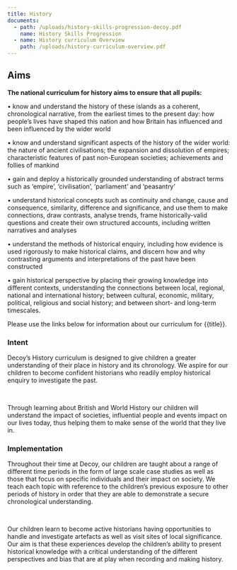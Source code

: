 ```yaml
---
title: History
documents:
  - path: /uploads/history-skills-progression-decoy.pdf
    name: History Skills Progression
  - name: History curriculum Overview
    path: /uploads/history-curriculum-overview.pdf
---
```

## Aims

**The national curriculum for history aims to ensure that all pupils:** 

•	know and understand the history of these islands as a coherent, chronological narrative, from the earliest times to the present day: how people’s lives have shaped this nation and how Britain has influenced and been influenced by the wider world 

•	know and understand significant aspects of the history of the wider world: the nature of ancient civilisations; the expansion and dissolution of empires; characteristic features of past non-European societies; achievements and follies of mankind 

•	gain and deploy a historically grounded understanding of abstract terms such as ‘empire’, ‘civilisation’, ‘parliament’ and ‘peasantry’

•	 understand historical concepts such as continuity and change, cause and consequence, similarity, difference and significance, and use them to make connections, draw contrasts, analyse trends, frame historically-valid questions and create their own structured accounts, including written narratives and analyses 

•	understand the methods of historical enquiry, including how evidence is used rigorously to make historical claims, and discern how and why contrasting arguments and interpretations of the past have been constructed 

•	gain historical perspective by placing their growing knowledge into different contexts, understanding the connections between local, regional, national and international history; between cultural, economic, military, political, religious and social history; and between short- and long-term timescales.

Please use the links below for information about our curriculum for {{title}}.

### Intent

Decoy’s History curriculum is designed to give children a greater understanding of their place in history and its chronology. We aspire for our children to become confident historians who readily employ historical enquiry to investigate the past.

 

Through learning about British and World History our children will understand the impact of societies, influential people and events impact on our lives today, thus helping them to make sense of the world that they live in.

### Implementation

Throughout their time at Decoy, our children are taught about a range of different time periods in the form of large scale case studies as well as those that focus on specific individuals and their impact on society. We teach each topic with reference to the children’s previous exposure to other periods of history in order that they are able to demonstrate a secure chronological understanding.

 

Our children learn to become active historians having opportunities to handle and investigate artefacts as well as visit sites of local significance. Our aim is that these experiences develop the children’s ability to present historical knowledge with a critical understanding of the different perspectives and bias that are at play when recording and making history.